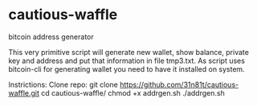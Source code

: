# cautious-waffle
bitcoin address generator

This very primitive script will generate new wallet, show balance, private key and address and put that information in file tmp3.txt.
As script uses bitcoin-cli for generating wallet you need to have it installed on system.

Instrictions:
Clone repo: git clone https://github.com/31n81t/cautious-waffle.git
cd cautious-waffle/
chmod +x addrgen.sh
./addrgen.sh

